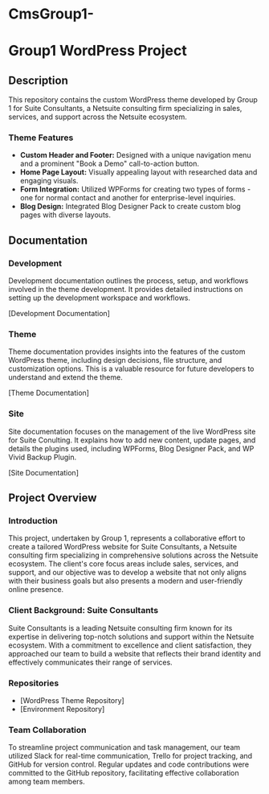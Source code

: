 # CmsGroup1-

# Group1 WordPress Project

## Description
This repository contains the custom WordPress theme developed by Group 1 for Suite Consultants, a Netsuite consulting firm specializing in sales, services, and support across the Netsuite ecosystem.

### Theme Features
- **Custom Header and Footer:** Designed with a unique navigation menu and a prominent "Book a Demo" call-to-action button.
- **Home Page Layout:** Visually appealing layout with researched data and engaging visuals.
- **Form Integration:** Utilized WPForms for creating two types of forms - one for normal contact and another for enterprise-level inquiries.
- **Blog Design:** Integrated Blog Designer Pack to create custom blog pages with diverse layouts.

## Documentation

### Development
Development documentation outlines the process, setup, and workflows involved in the theme development. It provides detailed instructions on setting up the development workspace and workflows.

[Development Documentation]

### Theme
Theme documentation provides insights into the features of the custom WordPress theme, including design decisions, file structure, and customization options. This is a valuable resource for future developers to understand and extend the theme.

[Theme Documentation]

### Site
Site documentation focuses on the management of the live WordPress site for Suite Conulting. It explains how to add new content, update pages, and details the plugins used, including WPForms, Blog Designer Pack, and WP Vivid Backup Plugin.

[Site Documentation]

## Project Overview

### Introduction
This project, undertaken by Group 1, represents a collaborative effort to create a tailored WordPress website for Suite Consultants, a Netsuite consulting firm specializing in comprehensive solutions across the Netsuite ecosystem. The client's core focus areas include sales, services, and support, and our objective was to develop a website that not only aligns with their business goals but also presents a modern and user-friendly online presence.

### Client Background: Suite Consultants
Suite Consultants is a leading Netsuite consulting firm known for its expertise in delivering top-notch solutions and support within the Netsuite ecosystem. With a commitment to excellence and client satisfaction, they approached our team to build a website that reflects their brand identity and effectively communicates their range of services.

### Repositories
- [WordPress Theme Repository]
- [Environment Repository]

### Team Collaboration
To streamline project communication and task management, our team utilized Slack for real-time communication, Trello for project tracking, and GitHub for version control. Regular updates and code contributions were committed to the GitHub repository, facilitating effective collaboration among team members.

